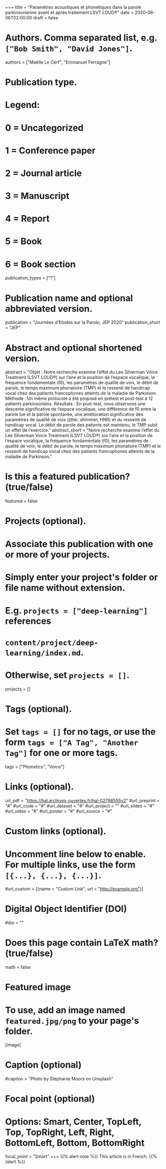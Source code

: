 +++
title = "Paramètres acoustiques et phonétiques dans la parole parkinsonienne avant et après traitement LSVT LOUD®"
date = 2020-06-06T02:00:00
draft = false

# Authors. Comma separated list, e.g. `["Bob Smith", "David Jones"]`.
authors = ["Maëlle Le Cerf", "Emmanuel Ferragne"]

# Publication type.
# Legend:
# 0 = Uncategorized
# 1 = Conference paper
# 2 = Journal article
# 3 = Manuscript
# 4 = Report
# 5 = Book
# 6 = Book section
publication_types = ["1"]

# Publication name and optional abbreviated version.
publication = "Journées d'Etudes sur la Parole, JEP 2020"
publication_short = "JEP"

# Abstract and optional shortened version.
abstract = "Objet : Notre recherche examine l’effet du Lee Silverman Voice Treatment (LSVT LOUD®) sur l’aire et la position de l’espace vocalique, la fréquence fondamentale (f0), les paramètres de qualité de voix, le débit de parole, le temps maximum phonatoire (TMP) et le ressenti de handicap vocal chez des patients francophones atteints de la maladie de Parkinson. Méthode : Un même protocole a été proposé en prétest et post-test à 12 patients parkinsoniens. Résultats : En post-test, nous observons une descente significative de l’espace vocalique, une différence de f0 entre la parole lue et la parole spontanée, une amélioration significative des paramètres de qualité de voix (jitter, shimmer, HNR) et du ressenti de handicap vocal. Le débit de parole des patients est maintenu, le TMP subit un effet de l’exercice."
abstract_short = "Notre recherche examine l’effet du Lee Silverman Voice Treatment (LSVT LOUD®) sur l’aire et la position de l’espace vocalique, la fréquence fondamentale (f0), les paramètres de qualité de voix, le débit de parole, le temps maximum phonatoire (TMP) et le ressenti de handicap vocal chez des patients francophones atteints de la maladie de Parkinson."

# Is this a featured publication? (true/false)
featured = false

# Projects (optional).
#   Associate this publication with one or more of your projects.
#   Simply enter your project's folder or file name without extension.
#   E.g. `projects = ["deep-learning"]` references 
#   `content/project/deep-learning/index.md`.
#   Otherwise, set `projects = []`.
projects = []

# Tags (optional).
#   Set `tags = []` for no tags, or use the form `tags = ["A Tag", "Another Tag"]` for one or more tags.
tags = ["Phonetics", "Voice"]

# Links (optional).
url_pdf = "https://hal.archives-ouvertes.fr/hal-02798555v2"
#url_preprint = "#"
#url_code = "#"
#url_dataset = "#"
#url_project = ""
#url_slides = "#"
#url_video = "#"
#url_poster = "#"
#url_source = "#"

# Custom links (optional).
#   Uncomment line below to enable. For multiple links, use the form `[{...}, {...}, {...}]`.
#url_custom = [{name = "Custom Link", url = "http://example.org"}]

# Digital Object Identifier (DOI)
#doi = ""

# Does this page contain LaTeX math? (true/false)
math = false

# Featured image
# To use, add an image named `featured.jpg/png` to your page's folder. 
[image]
  # Caption (optional)
  #caption = "Photo by Stephanie Moors on Unsplash"

  # Focal point (optional)
  # Options: Smart, Center, TopLeft, Top, TopRight, Left, Right, BottomLeft, Bottom, BottomRight
  focal_point = "Smart"
+++
{{% alert note %}}
This article is in French.
{{% /alert %}}
